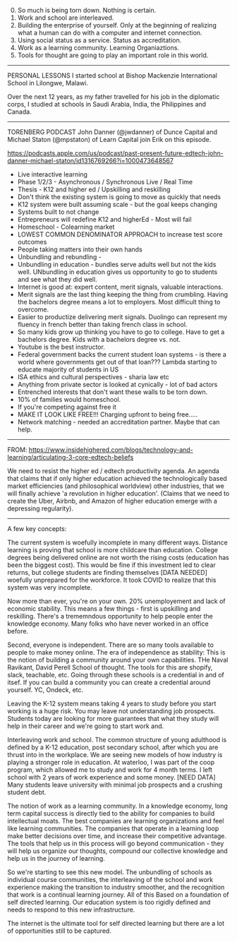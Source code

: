 0. So much is being torn down. Nothing is certain. 
1. Work and school are interleaved.
2. Building the enterprise of yourself. Only at the beginning of realizing what a human can do with a computer and internet connection.  
4. Using social status as a service. Status as accreditation. 
2. Work as a learning community. Learning Organiaztions. 
3. Tools for thought are going to play an important role in this world. 


----
PERSONAL LESSONS
I started school at Bishop Mackenzie International School in Lilongwe, Malawi.

Over the next 12 years, as my father travelled for his job in the diplomatic corps, I studied at schools in Saudi Arabia, India, the Philippines and Canada. 

----------

TORENBERG PODCAST
John Danner (@jwdanner) of Dunce Capital and Michael Staton (@mpstaton) of Learn Capital join Erik on this episode.

https://podcasts.apple.com/us/podcast/past-present-future-edtech-john-danner-michael-staton/id1316769266?i=1000473648567

- Live interactive learning
- Phase 1/2/3 - Asynchronous / Synchronous Live / Real Time
- Thesis - K12 and higher ed / Upskilling and reskilling
- Don't think the existing system is going to move as quickly that needs
- K12 system were built assuming scale - but the goal keeps changing 
- Systems built to not change
- Entrepreneurs will redefine K12 and higherEd - Most will fail 
- Homeschool - Colearning market
- LOWEST COMMON DENOMINATOR APPROACH to increase test score outcomes
- People taking matters into their own hands
- Unbundling and rebundling - 
- Unbundling in education - bundles serve adults well but not the kids well. UNbundling in education gives us opportunity to go to students and see what they did well. 
- Internet is good at: expert content, merit signals, valuable interactions. 
- Merit signals are the last thing keeping the thing from crumbling. Having the bachelors degree means a lot to employers. Most difficult thing to overcome. 
- Easier to productize delivering merit signals. Duolingo can represent my fluency in french better than taking french class in school.
- So many kids grow up thinking you have to go to college. Have to get a bachelors degree. Kids with a bachelors degree vs. not. 
- Youtube is the best instructor. 
- Federal government backs the current student loan systems - is there a world where governments get out of that loan??? Lambda starting to educate majority of students in US
- ISA ethics and cultural perspectives - sharia law etc
- Anything from private sector is looked at cynically - lot of bad actors
- Entrenched interests that don't want these walls to be torn down. 
- 10% of families would homeschool. 
- If you're competing against free it
- MAKE IT LOOK LIKE FREE!!! Charging upfront to being free.....
- Network matching - needed an accreditation partner. Maybe that can help. 

--------

FROM: https://www.insidehighered.com/blogs/technology-and-learning/articulating-3-core-edtech-beliefs

We need to resist the higher ed / edtech productivity agenda.  An agenda that claims that if only higher education achieved the technologically based market efficiencies (and philosophical worldview) other industries, that we will finally achieve 'a revolution in higher education'.  (Claims that we need to create the Uber, Airbnb, and Amazon of higher education emerge with a depressing regularity).




--------

A few key concepts:

The current system is woefully incomplete in many different ways. Distance learning is proving that school is more childcare than education. College degrees being delivered online are not worth the rising costs (education has been the biggest cost). This would be fine if this investment led to clear returns, but college students are finding themselves [DATA NEEDED] woefully unprepared for the workforce. It took COVID to realize that this system was very incomplete. 

Now more than ever, you're on your own. 20% unemployement and lack of economic stability. This means a few things - first is upskilling and reskilling. There's a trememndous opportunity to help people enter the knowledge economy. Many folks who have never worked in an office before.

Second, everyone is independent. There are so many tools available to people to make money online. The era of independence as stability: This is the notion of building a community around your own capabilities. THe Naval Ravikant, David Perell School of thought. The tools for this are shopify, slack, teachable, etc. Going through these schools is a credential in and of itsef. If you can build a community you can create a credential around yourself. YC, Ondeck, etc. 

Leaving the K-12 system means taking 4 years to study before you start working is a huge risk. You may leave not understanding job prospects. Students today are looking for more guarantees that what they study will help in their career and we're going to start work and. 

Interleaving work and school. The common structure of young adulthood is defined by a K-12 education, post secondary school, after which you are thrust into in the workplace. We are seeing new models of how industry is playing a stronger role in education. At waterloo, I was part of the coop program, which allowed me to study and work for 4 month terms. I left school with 2 years of work experience and some money. [NEED DATA] Many students leave university with minimal job prospects and a crushing student debt. 

The notion of work as a learning community. In a knowledge economy, long term capital success is directly tied to the ability for companies to build intellectual moats. The best companies are learning organizations and feel like learning communities. The companies that operate in a learning loop make better decisions over time, and increase their competitive advantage. The tools that help us in this process will go beyond communication - they will help us organize our thoughts, compound our collective knowledge and help us in the journey of learning. 

So we're starting to see this new model. The unbundling of schools as individual course communities, the interleaving of the school and work experience making the transition to industry smoother, and the recognition that work is a continual learning journey. All of this Based on a foundation of self directed learning. Our education system is too rigidly defined and needs to respond to this new infrastructure. 

The internet is the ultimate tool for self directed learning but there are a lot of opportunities still to be captured. 

